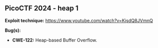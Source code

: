 ## PicoCTF 2024 - heap 1

**Exploit technique:** https://www.youtube.com/watch?v=KjsdQ8JVmnQ

**Bug(s):** 
- **CWE-122:** Heap-based Buffer Overflow.